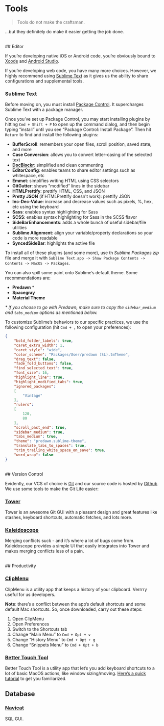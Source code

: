 # Tools

> Tools do not make the craftsman.

...but they definitely do make it easier getting the job done.


<br />
## Editor

If you’re developing native iOS or Android code, you’re obviously bound to [Xcode](https://developer.apple.com/xcode/) and [Android Studio](http://developer.android.com/sdk/index.html).

If you’re developing web code, you have many more choices. However, we highly recommend using [Sublime Text](http://www.sublimetext.com/) as it gives us the ability to share configurations and supplemental tools.

### Sublime Text

Before moving on, you must install [Package Control](https://sublime.wbond.net/installation). It supercharges Sublime Text with a package manager.

Once you’ve set up Package Control, you may start installing plugins by hitting `Cmd + Shift + P` to open up the command dialog, and then begin typing “install” until you see “Package Control: Install Package”. Then hit `Return` to find and install the following plugins:

- **BufferScroll**: remembers your open files, scroll position, saved state, and more
- **Case Conversion**: allows you to convert letter-casing of the selected text
- **[DocBlockr](https://github.com/spadgos/sublime-jsdocs)**: simplified and clean commenting
- **EditorConfig**: enables teams to share editor settings such as whitespace, etc
- **Emmet**: simplifies writing HTML using CSS selectors
- **GitGutter**: shows "modified" lines in the sidebar
- **HTMLPrettify**: prettify HTML, CSS, and JSON
- **Pretty JSON** (if HTMLPrettify doesn't work): prettify JSON
- **Inc-Dec-Value**: increase and decrease values such as pixels, %, hex, etc using the keyboard
- **Sass**: enables syntax highlighting for Sass
- **SCSS**: enables syntax highlighting for Sass in the SCSS flavor
- **SideBarEnhancements**: adds a whole bunch of useful sidebar/file utilities
- **Sublime Alignment**: align your variable/property declarations so your code is more readable
- **SyncedSideBar**: highlights the active file

To install all of these plugins (and some more), use th *Sublime Packages.zip* file and merge it with `Sublime Text.app -> Show Package Contents -> Contents -> MacOS -> Packages`.

You can also spill some paint onto Sublime’s default theme. Some recommendations are:

- **Predawn** \*
- **Spacegray**
- **Material Theme**

_\* If you choose to go with Predawn, make sure to copy the `sidebar_medium` and `tabs_medium` options as mentioned below._

To customize Sublime’s behaviors to our specific practices, we use the following configuration (hit `Cmd + ,` to open your preferences):

```json
{
    "bold_folder_labels": true,
    "caret_extra_width": 1,
    "caret_style": "wide",
    "color_scheme": "Packages/User/predawn (SL).tmTheme",
    "drag_text": false,
    "fade_fold_buttons": false,
    "find_selected_text": true,
    "font_size": 16,
    "highlight_line": true,
    "highlight_modified_tabs": true,
    "ignored_packages":
    [
        "Vintage"
    ],
    "rulers":
    [
        120,
        80
    ],
    "scroll_past_end": true,
    "sidebar_medium": true,
    "tabs_medium": true,
    "theme": "predawn.sublime-theme",
    "translate_tabs_to_spaces": true,
    "trim_trailing_white_space_on_save": true,
    "word_wrap": false
}
```


<br />
## Version Control

Evidently, our VCS of choice is [Git](http://git-scm.com/) and our source code is hosted by [Github](http://github.com/). We use some tools to make the Git Life easier:

### [Tower](http://www.git-tower.com/)

Tower is an awesome Git GUI with a pleasant design and great features like stashes, keyboard shortcuts, automatic fetches, and lots more.

### [Kaleidoscope](http://www.kaleidoscopeapp.com/)

Merging conflicts suck - and it’s where a lot of bugs come from. Kaleidoscope provides a simple UI that easily integrates into Tower and makes merging conflicts less of a pain.


<br />
## Productivity

### [ClipMenu](http://www.clipmenu.com/)

ClipMenu is a utility app that keeps a history of your clipboard. Verrrry useful for us developers.

**Note**: there’s a conflict between the app’s default shortcuts and some default Mac shortcuts. So, once downloaded, carry out these steps:

1. Open ClipMenu
2. Open Preferences
3. Switch to the Shortcuts tab
4. Change “Main Menu” to `Cmd + Opt + v`
5. Change “History Menu” to `Cmd + Opt + g`
6. Change “Snippets Menu” to `Cmd + Opt + b`

### [Better Touch Tool](http://bettertouchtool.en.softonic.com/mac)

Better Touch Tool is a utility app that let’s you add keyboard shortcuts to a lot of basic MacOS actions, like window sizing/moving. [Here’s a quick tutorial](http://mac.appstorm.net/reviews/productivity-review/controlling-your-mac-with-bettertouchtool/) to get you familiarized.





## Database


### [Navicat](http://www.navicat.com/download)

SQL GUI.